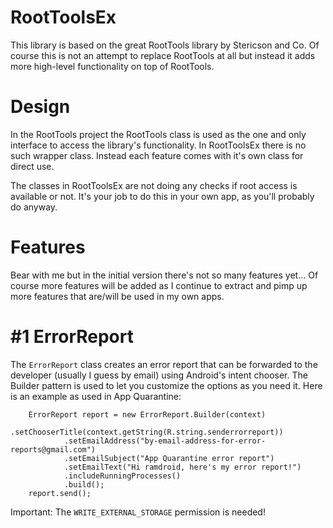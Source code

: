 RootToolsEx
===========

This library is based on the great RootTools library by Stericson and Co. Of course this is not an attempt to replace RootTools at all but instead it adds more high-level functionality on top of RootTools.

Design
======

In the RootTools project the RootTools class is used as the one and only interface to access the library's functionality. In RootToolsEx there is no such wrapper class. Instead each feature comes with it's own class for direct use.

The classes in RootToolsEx are not doing any checks if root access is available or not. It's your job to do this in your own app, as you'll probably do anyway.

Features
========

Bear with me but in the initial version there's not so many features yet... Of course more features will be added as I continue to extract and pimp up more features that are/will be used in my own apps.

#1 ErrorReport
==============

The `ErrorReport` class creates an error report that can be forwarded to the developer (usually I guess by email) using Android's intent chooser. The Builder pattern is used to let you customize the options as you need it. Here is an example as used in App Quarantine:

        ErrorReport report = new ErrorReport.Builder(context)
                .setChooserTitle(context.getString(R.string.senderrorreport))
                .setEmailAddress("by-email-address-for-error-reports@gmail.com")
                .setEmailSubject("App Quarantine error report")
                .setEmailText("Hi ramdroid, here's my error report!")
                .includeRunningProcesses()
                .build();
        report.send();

Important: The `WRITE_EXTERNAL_STORAGE` permission is needed!


